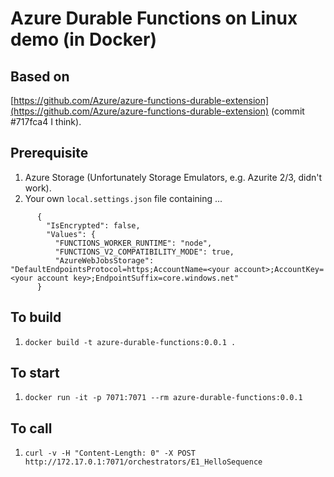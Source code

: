 # Azure Durable Functions on Linux demo (in Docker)

## Based on

[https://github.com/Azure/azure-functions-durable-extension](https://github.com/Azure/azure-functions-durable-extension) (commit #717fca4 I think).

## Prerequisite

 1. Azure Storage (Unfortunately Storage Emulators, e.g. Azurite 2/3, didn't work). 
 1. Your own `local.settings.json` file containing ...   

```
      {
        "IsEncrypted": false,
        "Values": {
          "FUNCTIONS_WORKER_RUNTIME": "node",
          "FUNCTIONS_V2_COMPATIBILITY_MODE": true,
          "AzureWebJobsStorage": "DefaultEndpointsProtocol=https;AccountName=<your account>;AccountKey=<your account key>;EndpointSuffix=core.windows.net"
      }
```

## To build

 1. `docker build -t azure-durable-functions:0.0.1 .`

## To start

 1. `docker run -it -p 7071:7071 --rm azure-durable-functions:0.0.1`

## To call

 1. `curl -v -H "Content-Length: 0" -X POST http://172.17.0.1:7071/orchestrators/E1_HelloSequence`